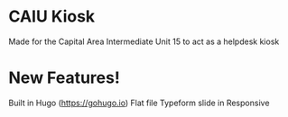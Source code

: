 # CAIU Kiosk
Made for the Capital Area Intermediate Unit 15 to act as a helpdesk kiosk

# New Features!
Built in Hugo (https://gohugo.io)
Flat file
Typeform slide in
Responsive